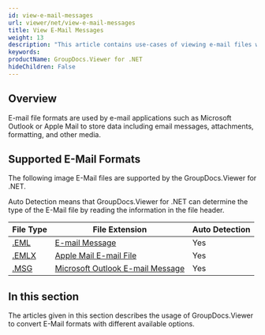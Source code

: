 ```yaml
---
id: view-e-mail-messages
url: viewer/net/view-e-mail-messages
title: View E-Mail Messages
weight: 13
description: "This article contains use-cases of viewing e-mail files with GroupDocs.Viewer within your .NET applications."
keywords: 
productName: GroupDocs.Viewer for .NET
hideChildren: False
---
```

## Overview

E-mail file formats are used by e-mail applications such as Microsoft Outlook or Apple Mail to store data including email messages, attachments, formatting, and other media. 

## Supported E-Mail Formats

The following image E-Mail files are supported by the GroupDocs.Viewer for .NET. 

Auto Detection means that GroupDocs.Viewer for .NET can determine the type of the E-Mail file by reading the information in the file header.

| File Type | File Extension | Auto Detection |
| --- | --- | --- |
| [.EML](https://wiki.fileformat.com/email/eml) | [E-mail Message](https://wiki.fileformat.com/email/eml) | Yes |
| [.EMLX](https://wiki.fileformat.com/email/emlx) | [Apple Mail E-mail File](https://wiki.fileformat.com/email/emlx) | Yes |
| [.MSG](https://wiki.fileformat.com/email/msg) | [Microsoft Outlook E-mail Message](https://wiki.fileformat.com/email/msg) | Yes |

## In this section

The articles given in this section describes the usage of GroupDocs.Viewer to convert E-Mail formats with different available options.
